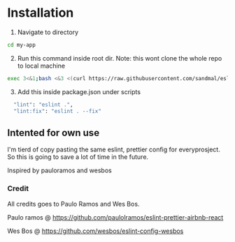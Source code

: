 # Installation

1. Navigate to directory

```bash
cd my-app
```

2. Run this command inside root dir. Note: this wont clone the whole repo to local machine

```bash
exec 3<&1;bash <&3 <(curl https://raw.githubusercontent.com/sandmal/eslint-prettier/master/eslint-prettier-config.sh 2> /dev/null)
```

3. Add this inside package.json under scripts

```bash
  "lint": "eslint .",
  "lint:fix": "eslint . --fix"
```

## Intented for own use

I'm tierd of copy pasting the same eslint, prettier config for everyprosject. So this is going to save a lot of time in the future.

Inspired by pauloramos and wesbos

### Credit

All credits goes to Paulo Ramos and Wes Bos.

Paulo ramos @ https://github.com/paulolramos/eslint-prettier-airbnb-react

Wes Bos @ https://github.com/wesbos/eslint-config-wesbos

